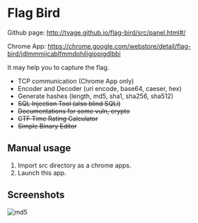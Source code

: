 # Flag Bird

Github page: <http://tyage.github.io/flag-bird/src/panel.html#/>

Chrome App: <https://chrome.google.com/webstore/detail/flag-bird/jdlmmmijcablfmmdohiligiopigdlbbi>

It may help you to capture the flag.

- TCP communication (Chrome App only)
- Encoder and Decoder (uri encode, base64, caeser, hex)
- Generate hashes (length, md5, sha1, sha256, sha512)
- ~~SQL Injection Tool (also blind SQLi)~~
- ~~Documentations for some vuln, crypto~~
- ~~CTF Time Rating Calculator~~
- ~~Simple Binary Editor~~

## Manual usage

1. Import src directory as a chrome apps.
2. Launch this app.

## Screenshots

![md5](https://raw.githubusercontent.com/tyage/flag-bird/master/screenshot/md5.gif)
